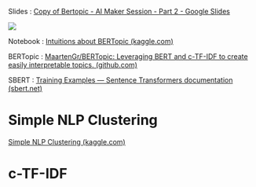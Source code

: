 
Slides : [Copy of Bertopic - AI Maker Session - Part 2 - Google Slides](https://docs.google.com/presentation/d/1KtNhho6K1hGwj5tITAn4YVMC_PWKvX4v1CnceIoqpos/edit#slide=id.g1f7e3509570_0_113)


![](https://lh7-us.googleusercontent.com/slidesz/AGV_vUeycLIp9TK0ea2goMkH-oPUPhDaiC_hnOIMpwJGCjRF0y6To7bTF0h8HhFXT0HKkmuI-6S2xGzxSygVutUf4v5DcR9ddOVzVmYjavrQabJRFZghM34HasEPnys4ulBHIGUngziycV1lylstYgZ3yY6xTGlr9tYp=s2048?key=R1Lmc6aHV5eALEkRzsuJrg)



Notebook : [Intuitions about BERTopic (kaggle.com)](https://www.kaggle.com/code/johannareiml/intuitions-about-bertopic?scriptVersionId=187841316)




BERTopic : [MaartenGr/BERTopic: Leveraging BERT and c-TF-IDF to create easily interpretable topics. (github.com)](https://github.com/MaartenGr/BERTopic)

SBERT : [Training Examples — Sentence Transformers documentation (sbert.net)](https://sbert.net/docs/sentence_transformer/training/examples.html)
# Simple NLP Clustering

[Simple NLP Clustering (kaggle.com)](https://www.kaggle.com/code/johannareiml/simple-nlp-clustering)
# c-TF-IDF






